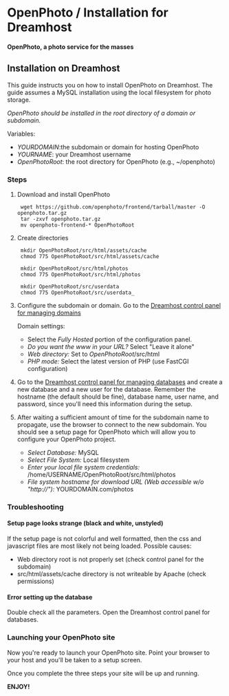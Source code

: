 # OpenPhoto / Installation for Dreamhost

#### OpenPhoto, a photo service for the masses

## Installation on Dreamhost

This guide instructs you on how to install OpenPhoto on Dreamhost.
The guide assumes a MySQL installation using the local filesystem for photo storage.

*OpenPhoto should be installed in the root directory of a domain or subdomain.*

Variables:

- *YOURDOMAIN*:the subdomain or domain for hosting OpenPhoto
- *YOURNAME*: your Dreamhost username
- *OpenPhotoRoot*: the root directory for OpenPhoto (e.g., ~/openphoto)

### Steps

1. Download and install OpenPhoto

		wget https://github.com/openphoto/frontend/tarball/master -O openphoto.tar.gz
		tar -zxvf openphoto.tar.gz
		mv openphoto-frontend-* OpenPhotoRoot

1. Create directories

		mkdir OpenPhotoRoot/src/html/assets/cache
		chmod 775 OpenPhotoRoot/src/html/assets/cache
		
		mkdir OpenPhotoRoot/src/html/photos
		chmod 775 OpenPhotoRoot/src/html/photos
		
		mkdir OpenPhotoRoot/src/userdata
		chmod 775 OpenPhotoRoot/src/userdata_
	
1. Configure the subdomain or domain.
Go to the [Dreamhost control panel for managing domains](https://panel.dreamhost.com/index.cgi?tree=domain.manage)

	Domain settings:

	- Select the *Fully Hosted* portion of the configuration panel.
	- *Do you want the www in your URL?* Select "Leave it alone"
	- *Web directory:* Set to *OpenPhotoRoot*/src/html
	- *PHP mode:* Select the latest version of PHP (use FastCGI configuration)

1. Go to the [Dreamhost control panel for managing databases](https://panel.dreamhost.com/index.cgi?tree=goodies.mysql)
and create a new database and a new user for the database.  Remember the hostname (the default should be fine), database name, user name, and password, since you'll need this information during the setup.

1. After waiting a sufficient amount of time for the subdomain name to propagate, use the browser to connect to the new subdomain.  You should see a setup page for OpenPhoto which will allow you to configure your OpenPhoto project.

	- *Select Database:* MySQL
	- *Select File System:* Local filesystem
	- *Enter your local file system credentials:* /home/USERNAME/OpenPhotoRoot/src/html/photos
	- *File system hostname for download URL (Web accessible w/o "http://"):* YOURDOMAIN.com/photos


### Troubleshooting

#### Setup page looks strange (black and white, unstyled)
If the setup page is not colorful and well formatted, then the css and javascript files are most likely not being loaded.  Possible causes:

- Web directory root is not properly set (check control panel for the subdomain)
- src/html/assets/cache directory is not writeable by Apache (check permissions)

#### Error setting up the database
Double check all the parameters.  Open the Dreamhost control panel for databases.

	
### Launching your OpenPhoto site

Now you're ready to launch your OpenPhoto site. Point your browser to your host and you'll be taken to a setup screen.

Once you complete the three steps your site will be up and running.

**ENJOY!**


